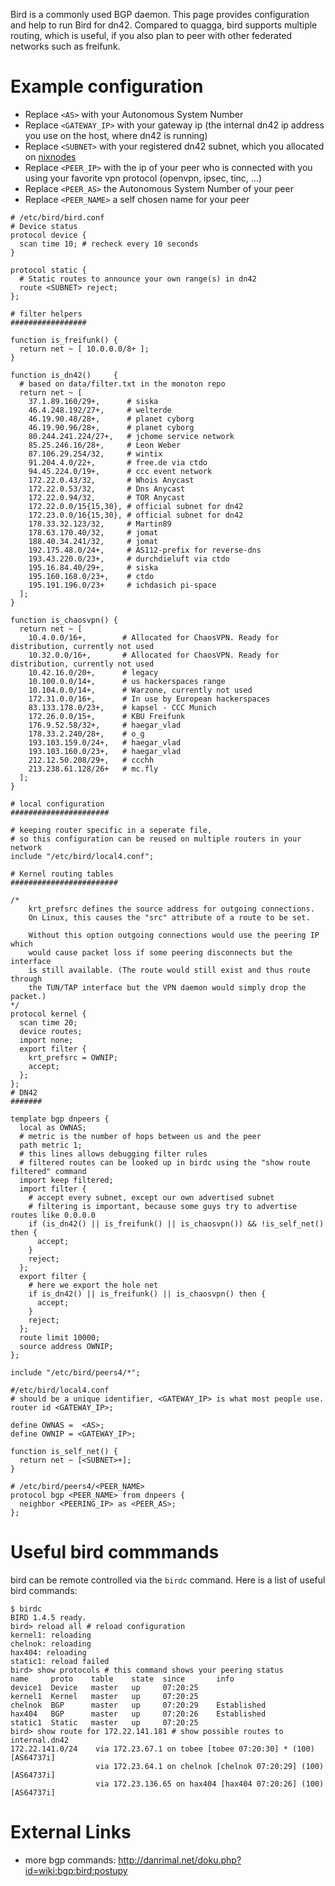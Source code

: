 Bird is a commonly used BGP daemon.  This page provides configuration and help to run Bird for dn42.
Compared to quagga, bird supports multiple routing, which is useful, if you also plan to peer with other federated networks such as freifunk.

# Example configuration

* Replace `<AS>` with your Autonomous System Number
* Replace `<GATEWAY_IP>` with your gateway ip (the internal dn42 ip address you use on the host, where dn42 is running)
* Replace `<SUBNET>` with your registered dn42 subnet, which you allocated on [nixnodes](https://io.nixnodes.net/)
* Replace `<PEER_IP>` with the ip of your peer who is connected with you using your favorite vpn protocol (openvpn, ipsec, tinc, ...)
* Replace `<PEER_AS>` the Autonomous System Number of your peer
* Replace `<PEER_NAME>` a self chosen name for your peer

```
# /etc/bird/bird.conf
# Device status
protocol device {
  scan time 10; # recheck every 10 seconds
}

protocol static {
  # Static routes to announce your own range(s) in dn42
  route <SUBNET> reject;
};

# filter helpers
#################

function is_freifunk() {
  return net ~ [ 10.0.0.0/8+ ];
}

function is_dn42()     {
  # based on data/filter.txt in the monoton repo
  return net ~ [
    37.1.89.160/29+,      # siska
    46.4.248.192/27+,     # welterde
    46.19.90.48/28+,      # planet cyborg
    46.19.90.96/28+,      # planet cyborg
    80.244.241.224/27+,   # jchome service network
    85.25.246.16/28+,     # Leon Weber
    87.106.29.254/32,     # wintix
    91.204.4.0/22+,       # free.de via ctdo
    94.45.224.0/19+,      # ccc event network
    172.22.0.43/32,       # Whois Anycast
    172.22.0.53/32,       # Dns Anycast
    172.22.0.94/32,       # TOR Anycast
    172.22.0.0/15{15,30}, # official subnet for dn42
    172.23.0.0/16{15,30}, # official subnet for dn42
    178.33.32.123/32,     # Martin89
    178.63.170.40/32,     # jomat
    188.40.34.241/32,     # jomat
    192.175.48.0/24+,     # AS112-prefix for reverse-dns
    193.43.220.0/23+,     # durchdieluft via ctdo
    195.16.84.40/29+,     # siska
    195.160.168.0/23+,    # ctdo
    195.191.196.0/23+     # ichdasich pi-space
  ];
}

function is_chaosvpn() {
  return net ~ [
    10.4.0.0/16+,        # Allocated for ChaosVPN. Ready for distribution, currently not used
    10.32.0.0/16+,       # Allocated for ChaosVPN. Ready for distribution, currently not used
    10.42.16.0/20+,      # legacy
    10.100.0.0/14+,      # us hackerspaces range
    10.104.0.0/14+,      # Warzone, currently not used
    172.31.0.0/16+,      # In use by European hackerspaces
    83.133.178.0/23+,    # kapsel - CCC Munich
    172.26.0.0/15+,      # KBU Freifunk
    176.9.52.58/32+,     # haegar_vlad
    178.33.2.240/28+,    # o_g
    193.103.159.0/24+,   # haegar_vlad
    193.103.160.0/23+,   # haegar_vlad
    212.12.50.208/29+,   # ccchh
    213.238.61.128/26+   # mc.fly
  ];
}

# local configuration
######################

# keeping router specific in a seperate file, 
# so this configuration can be reused on multiple routers in your network
include "/etc/bird/local4.conf";

# Kernel routing tables
########################

/*
    krt_prefsrc defines the source address for outgoing connections.
    On Linux, this causes the "src" attribute of a route to be set.
    
    Without this option outgoing connections would use the peering IP which
    would cause packet loss if some peering disconnects but the interface
    is still available. (The route would still exist and thus route through
    the TUN/TAP interface but the VPN daemon would simply drop the packet.)
*/
protocol kernel {
  scan time 20;
  device routes;
  import none;
  export filter {
    krt_prefsrc = OWNIP;
    accept;
  };
};
# DN42
#######

template bgp dnpeers {
  local as OWNAS;
  # metric is the number of hops between us and the peer
  path metric 1;
  # this lines allows debugging filter rules
  # filtered routes can be looked up in birdc using the "show route filtered" command
  import keep filtered;
  import filter {
    # accept every subnet, except our own advertised subnet
    # filtering is important, because some guys try to advertise routes like 0.0.0.0
    if (is_dn42() || is_freifunk() || is_chaosvpn()) && !is_self_net() then {
      accept;
    }
    reject;
  };
  export filter {
    # here we export the hole net
    if is_dn42() || is_freifunk() || is_chaosvpn() then {
      accept;
    }
    reject;
  };
  route limit 10000;
  source address OWNIP;
};

include "/etc/bird/peers4/*";
```

```
#/etc/bird/local4.conf
# should be a unique identifier, <GATEWAY_IP> is what most people use.
router id <GATEWAY_IP>;

define OWNAS =  <AS>;
define OWNIP = <GATEWAY_IP>;

function is_self_net() {
  return net ~ [<SUBNET>+];
}
```

```
# /etc/bird/peers4/<PEER_NAME>
protocol bgp <PEER_NAME> from dnpeers {
  neighbor <PEERING_IP> as <PEER_AS>;
};
```

# Useful bird commmands

bird can be remote controlled via the `birdc` command. Here is a list of useful bird commands:

```
$ birdc
BIRD 1.4.5 ready.
bird> reload all # reload configuration
kernel1: reloading
chelnok: reloading
hax404: reloading
static1: reload failed
bird> show protocols # this command shows your peering status
name     proto    table    state  since       info
device1  Device   master   up     07:20:25    
kernel1  Kernel   master   up     07:20:25    
chelnok  BGP      master   up     07:20:29    Established   
hax404   BGP      master   up     07:20:26    Established     
static1  Static   master   up     07:20:25
bird> show route for 172.22.141.181 # show possible routes to internal.dn42
172.22.141.0/24    via 172.23.67.1 on tobee [tobee 07:20:30] * (100) [AS64737i]
                   via 172.23.64.1 on chelnok [chelnok 07:20:29] (100) [AS64737i]
                   via 172.23.136.65 on hax404 [hax404 07:20:26] (100) [AS64737i]
```

# External Links
* more bgp commands: http://danrimal.net/doku.php?id=wiki:bgp:bird:postupy
